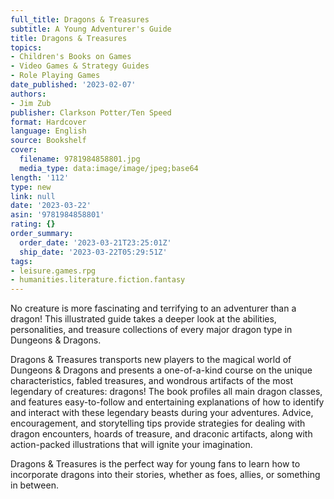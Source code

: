 ```yaml
---
full_title: Dragons & Treasures
subtitle: A Young Adventurer's Guide
title: Dragons & Treasures
topics:
- Children's Books on Games
- Video Games & Strategy Guides
- Role Playing Games
date_published: '2023-02-07'
authors:
- Jim Zub
publisher: Clarkson Potter/Ten Speed
format: Hardcover
language: English
source: Bookshelf
cover:
  filename: 9781984858801.jpg
  media_type: data:image/image/jpeg;base64
length: '112'
type: new
link: null
date: '2023-03-22'
asin: '9781984858801'
rating: {}
order_summary:
  order_date: '2023-03-21T23:25:01Z'
  ship_date: '2023-03-22T05:29:51Z'
tags:
- leisure.games.rpg
- humanities.literature.fiction.fantasy
---
```

No creature is more fascinating and terrifying to an adventurer than a dragon! This illustrated guide takes a deeper look at the abilities, personalities, and treasure collections of every major dragon type in Dungeons & Dragons.

Dragons & Treasures transports new players to the magical world of Dungeons & Dragons and presents a one-of-a-kind course on the unique characteristics, fabled treasures, and wondrous artifacts of the most legendary of creatures: dragons! The book profiles all main dragon classes, and features easy-to-follow and entertaining explanations of how to identify and interact with these legendary beasts during your adventures. Advice, encouragement, and storytelling tips provide strategies for dealing with dragon encounters, hoards of treasure, and draconic artifacts, along with action-packed illustrations that will ignite your imagination.

Dragons & Treasures is the perfect way for young fans to learn how to incorporate dragons into their stories, whether as foes, allies, or something in between.
